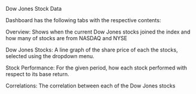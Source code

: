 Dow Jones Stock Data

Dashboard has the following tabs with the respective contents:

Overview:
Shows when the current Dow Jones stocks joined the index and how many of stocks
are from NASDAQ and NYSE

Dow Jones Stocks:
A line graph of the share price of each the stocks, selected using the dropdown
menu.

Stock Performance:
For the given period, how each stock performed with respect to its base return.

Correlations:
The correlation between each of the Dow Jones stocks 

